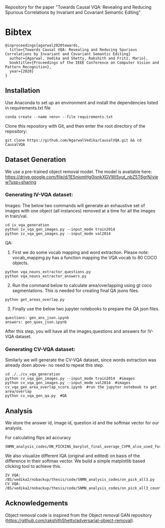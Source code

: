 Repository for the paper "Towards Causal VQA: Revealing and Reducing Spurious Correlations by Invariant and Covariant Semantic Editing"

# Bibtex

~~~~~~~~~~~~~~~~
@inproceedings{agarwal2020towards,
  title={Towards Causal VQA: Revealing and Reducing Spurious Correlations by Invariant and Covariant Semantic Editing}
  author={Agarwal, Vedika and Shetty, Rakshith and Fritz, Mario},
  booktitle={Proceedings of the IEEE Conference on Computer Vision and Pattern Recognition},
  year={2020}
}
~~~~~~~~~~~~~~~~

## Installation
Use Anaconda to set up an environment and install the dependencies listed in requirements.txt file
```
conda create --name <env> --file requirements.txt
```
Clone this repository with Git, and then enter the root directory of the repository:
```
git clone https://github.com/AgarwalVedika/CausalVQA.git && cd CausalVQA
```


## Dataset Generation

We use a pre-trained object removal model. The model is available here: https://drive.google.com/file/d/1E5niomHg0jsnkXGVWj5yut_nbZ5T6grN/view?usp=sharing 

### Generating IV-VQA dataset:

Images: 
The below two commands will generate an exhaustive set of images with one object (all instances) removed at a time for all the images in train/val.
```
cd iv_vqa_generation
python iv_vqa_gen_images.py --input_mode train2014  
python iv_vqa_gen_images.py --input_mode val2014  
```

QA:
1. First we do some vocab mapping and word extraction. Please note: vocab_mapping.py has a function mapping the VQA vocab to 80 COCO objects. 
```
python vqa_nouns_extractor_questions.py
python vqa_nouns_extractor_answers.py
```

2. Run the command below to calculate area/overlapping using gt coco segmentations. This is needed for creating final QA jsons files. 
```
python get_areas_overlap.py
```

3. Finally use the below two jupyter notebooks to prepare the QA json files.
```
questions: gen_ans_json.ipynb 
answers: gen_ques_json.ipynb
```

After this step, you will have all the images,questions and answers for IV-VQA dataset.


### Generating CV-VQA dataset:
Similarly we will generate the CV-VQA dataset, since words extraction was already doen above- no need to repeat this step. 
```
cd ./../cv_vqa_generation
python cv_vqa_gen_images.py --input_mode train2014  #images
python cv_vqa_gen_images.py --input_mode val2014  #images
cv_vqa_gen_area_overlap_score.ipynb  #run the jupyter notebook to get area/overlap
python cv_vqa_gen_qa.py  #QA
```


## Analysis
We store the answer id, image id, question id and the softmax vector for our analysis.

For calculating flips ad accuracy
```
SNMN_analysis_codes/ON_PICKING_barplot_final_average_CVPR_also_used_for_REBUTTAL.ipynb
```


We also visualize different IQA (original and edited) on basis of the difference in their softmax vector. We build a simple matplotlib based clicking 
tool to achieve this. 
```
IV VQA: /BS/vedika2/nobackup/thesis/code/SNMN_analysis_codes/on_pick_all3.py 
CV VQA: /BS/vedika2/nobackup/thesis/code/SNMN_analysis_codes/on_pick_all3_counting_del1.py
```


## Acknowledgements
Object removal code is inspired from the Object removal GAN repository (https://github.com/rakshithShetty/adversarial-object-removal).


